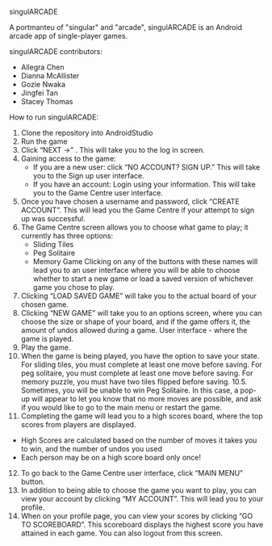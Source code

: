 singulARCADE

  A portmanteu of "singular" and "arcade", singulARCADE is an Android arcade app of single-player games.

singulARCADE contributors: 
   - Allegra Chen
   - Dianna McAllister
   - Gozie Nwaka
   - Jingfei Tan
   - Stacey Thomas
   
How to run singulARCADE:
1. Clone the repository into AndroidStudio
2. Run the game
3. Click  “NEXT ->” . This will take you to the log in screen.
4. Gaining access to the game:
   - If you are a new user: click “NO ACCOUNT? SIGN UP.” This will take you to the Sign up user interface.
   - If you have an account: Login using your information. This will take you to the Game Centre user interface.
5. Once you have chosen a username and password, click “CREATE ACCOUNT”. This will lead you
the Game Centre if your attempt to sign up was successful.
6. The Game Centre screen allows you to choose what game to play; it currently has three options:
    - Sliding Tiles
    - Peg Solitaire
    - Memory Game
Clicking on any of the buttons with these names will lead you to an user interface
where you will be able to choose whether to start a new game or load a saved version of whichever game you chose to play.
7. Clicking “LOAD SAVED GAME” will take you to the actual board of your chosen game.
8. Clicking “NEW GAME” will take you to an options screen, where you can choose the size or shape of your board, and if the game offers it, the amount of undos allowed during a game.
User interface - where the game is played.
9. Play the game.
10. When the game is being played, you have the option to save your state.
    For sliding tiles, you must complete at least one move before saving.
    For peg solitaire, you must complete at least one move before saving.
    For memory puzzle, you must have two tiles flipped before saving.
10.5. Sometimes, you will be unable to win Peg Solitaire. In this case, a pop-up will appear to let you know that no more moves are possible, and ask if you would like to go to the main menu or restart the game. 
11. Completing the game will lead you to a high scores board, where the top scores from players are displayed.
   - High Scores are calculated based on the number of moves it takes you to win, and the number of undos you used
   - Each person may be on a high score board only once!
12. To go back to the Game Centre user interface, click “MAIN MENU” button.
13. In addition to being able to choose the game you want to play, you can view your account by clicking “MY ACCOUNT”.
This will lead you to your profile.
14. When on your profile page, you can view your scores by clicking “GO TO SCOREBOARD”. This scoreboard displays the highest score you have attained in each game. You can also logout from this screen.

